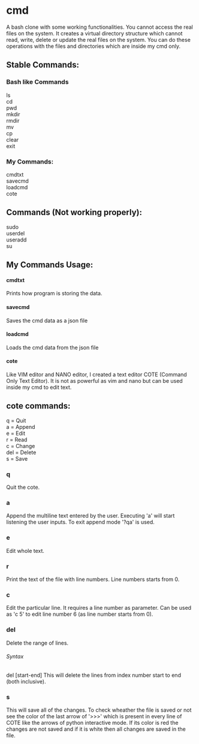 # cmd
A bash clone with some working functionalities. You cannot access the real files on the system. It creates a virtual directory structure which cannot read, write, delete or update the real files on the system. You can do these operations with the files and directories which are inside my cmd only.

## Stable Commands:
### Bash like Commands
ls  
cd  
pwd  
mkdir  
rmdir  
mv  
cp  
clear  
exit
### My Commands:
cmdtxt  
savecmd  
loadcmd  
cote

## Commands (Not working properly):
sudo  
userdel  
useradd  
su  

## My Commands Usage:
#### cmdtxt
Prints how program is storing the data.
#### savecmd
Saves the cmd data as a json file
#### loadcmd
Loads the cmd data from the json file
#### cote
Like VIM editor and NANO editor, I created a text editor COTE (Command Only Text Editor).
It is not as powerful as vim and nano but can be used inside my cmd to edit text.
## cote commands:
q = Quit  
a = Append  
e = Edit  
r = Read  
c = Change  
del = Delete  
s = Save
### q
Quit the cote.
### a
Append the multiline text entered by the user.
Executing 'a' will start listening the user inputs.
To exit append mode '?qa' is used.
### e
Edit whole text.
### r
Print the text of the file with line numbers. Line numbers starts from 0.
### c
Edit the particular line. It requires a line number as parameter.
Can be used as 'c 5' to edit line number 6 (as line number starts from 0).
### del
Delete the range of lines.
###### Syntax
del [start-end] 
This will delete the lines from index number start to end (both inclusive).
### s
This will save all of the changes. To check wheather the file is saved or not see the color of the last arrow of '>>>' which is present in every line of COTE like the arrows of python interactive mode. If its color is red the changes are not saved and if it is white then all changes are saved  in the file.
